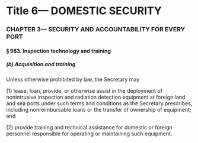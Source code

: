 
# Title 6— DOMESTIC SECURITY
### CHAPTER 3— SECURITY AND ACCOUNTABILITY FOR EVERY PORT
#### § 983. Inspection technology and training
##### (b) Acquisition and training

Unless otherwise prohibited by law, the Secretary may

(1) lease, loan, provide, or otherwise assist in the deployment of nonintrusive inspection and radiation detection equipment at foreign land and sea ports under such terms and conditions as the Secretary prescribes, including nonreimbursable loans or the transfer of ownership of equipment; and

(2) provide training and technical assistance for domestic or foreign personnel responsible for operating or maintaining such equipment.
